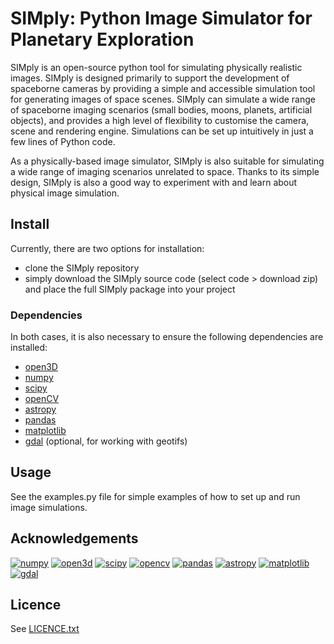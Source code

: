 # SIMply: Python Image Simulator for Planetary Exploration
SIMply is an open-source python tool for simulating physically realistic images.
SIMply is designed primarily to support the development of spaceborne cameras by providing a simple and accessible simulation tool for generating images of space scenes.
SIMply can simulate a wide range of spaceborne imaging scenarios (small bodies, moons, planets, artificial objects), and provides a high level of flexibility to customise the camera, scene and rendering engine.
Simulations can be set up intuitively in just a few lines of Python code.

As a physically-based image simulator, SIMply is also suitable for simulating a wide range of imaging scenarios unrelated to space. Thanks to its simple design, SIMply is also a good way to experiment with and learn about physical image simulation.

## Install
Currently, there are two options for installation:
- clone the SIMply repository
- simply download the SIMply source code (select code > download zip) and place the full SIMply package into your project

### Dependencies
In both cases, it is also necessary to ensure the following dependencies are installed:
- [open3D](https://www.open3d.org/)
- [numpy](https://numpy.org/)
- [scipy](https://scipy.org/)
- [openCV](https://opencv.org/)
- [astropy](http://www.astropy.org)
- [pandas](https://pandas.pydata.org/)
- [matplotlib](https://matplotlib.org/)
- [gdal](https://pypi.org/project/GDAL/) (optional, for working with geotifs)

## Usage
See the examples.py file for simple examples of how to set up and run image simulations.

## Acknowledgements

[![numpy](http://img.shields.io/badge/powered%20by-NumPy-blue.svg?style=flat)](https://numpy.org/)
[![open3d](http://img.shields.io/badge/powered%20by-Open3D-blue.svg?style=flat)](https://www.open3d.org/)
[![scipy](http://img.shields.io/badge/powered%20by-SciPy-blue.svg?style=flat)](https://scipy.org/)
[![opencv](http://img.shields.io/badge/powered%20by-OpenCV-blue.svg?style=flat)](https://opencv.org/)
[![pandas](http://img.shields.io/badge/powered%20by-pandas-blue.svg?style=flat)](https://pandas.pydata.org/)
[![astropy](http://img.shields.io/badge/powered%20by-AstroPy-blue.svg?style=flat)](http://www.astropy.org/)
[![matplotlib](http://img.shields.io/badge/powered%20by-Matplotlib-blue.svg?style=flat)](https://matplotlib.org/)
[![gdal](http://img.shields.io/badge/powered%20by-gdal-blue.svg?style=flat)](https://pypi.org/project/GDAL/)

## Licence
See [LICENCE.txt](LICENCE.txt)